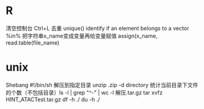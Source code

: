 # R
清空控制台 Ctrl+L
去重 unique()
identify if an element belongs to a vector %in%
把字符串x_name变成变量再给变量赋值  assign(x_name, read.table(file_name)

# unix
Shebang #!/bin/sh
解压到指定目录 unzip .zip -d directory
统计当前目录下文件的个数（不包括目录）ls -l | grep "^-" | wc -l
解压.tar.gz tar xvfz HINT_ATACTest.tar.gz
df -h ./ 
du -h ./

<!--stackedit_data:
eyJoaXN0b3J5IjpbLTgxNjE4MDI2OSwtNjA1NDU4NDQ1LC0yNT
UxMDMzNywtMTc1MDM0MjA5NSwxNDEwNzEyNTYzLDEyODQ3MjI0
NzgsMzAzNDg3NDc2LC0xOTc5Mzk5NjM0LC02OTU4MzM4NjIsLT
EwODg4NzI1MDBdfQ==
-->